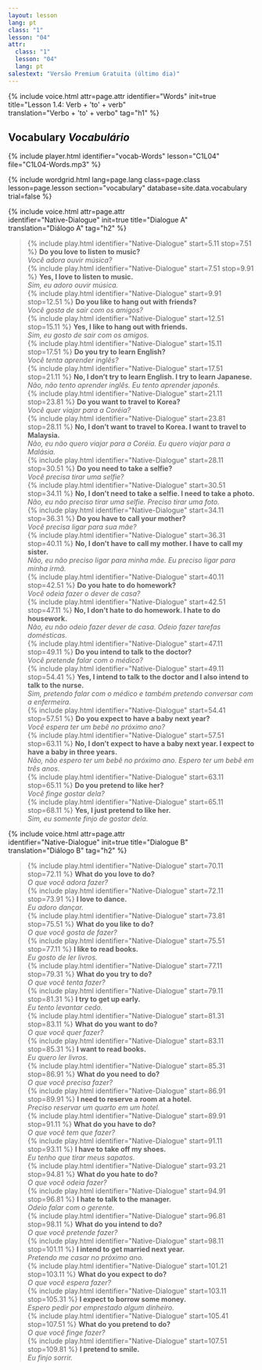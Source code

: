 ```yaml
---
layout: lesson
lang: pt
class: "1"
lesson: "04"
attr:
  class: "1"
  lesson: "04"
  lang: pt
salestext: "Versão Premium Gratuita (último dia)"
---
```


{%  include voice.html attr=page.attr
	identifier="Words"  init=true
	title="Lesson 1.4: Verb + 'to' + verb"        
	translation="Verbo + 'to' + verbo"
    tag="h1" %} 

## Vocabulary   *Vocabulário*
{% include player.html identifier="vocab-Words" lesson="C1L04" file="C1L04-Words.mp3" %}

{% include wordgrid.html lang=page.lang
		class=page.class 
		lesson=page.lesson 
		section="vocabulary"
		database=site.data.vocabulary 
		trial=false %}

{%  include voice.html attr=page.attr  
	identifier="Native-Dialogue"  init=true
	title="Dialogue A"        
	translation="Diálogo A"
    tag="h2" %}

> {% include play.html identifier="Native-Dialogue" start=5.11 stop=7.51 %} **Do you love to listen to music?**   
> *Você adora ouvir música?*  
> {% include play.html identifier="Native-Dialogue" start=7.51 stop=9.91 %} **Yes, I love to listen to music.**    
> *Sim, eu adoro ouvir música.*  
> {% include play.html identifier="Native-Dialogue" start=9.91 stop=12.51 %} **Do you like to hang out with friends?**    
> *Você gosta de sair com os amigos?*    
> {% include play.html identifier="Native-Dialogue" start=12.51 stop=15.11 %} **Yes, I like to hang out with friends.**    
> *Sim, eu gosto de sair com os amigos.*   
> {% include play.html identifier="Native-Dialogue" start=15.11 stop=17.51 %} **Do you try to learn English?**   
> *Você tenta aprender inglês?*  
> {% include play.html identifier="Native-Dialogue" start=17.51 stop=21.11 %} **No, I don’t try to learn English. I try to learn Japanese.**    
> *Não, não tento aprender inglês. Eu tento aprender japonês.*   
> {% include play.html identifier="Native-Dialogue" start=21.11 stop=23.81 %} **Do you want to travel to Korea?**    
> *Você quer viajar para a Coréia?*  
> {% include play.html identifier="Native-Dialogue" start=23.81 stop=28.11 %} **No, I don’t want to travel to Korea. I want to travel to Malaysia.**    
> *Não, eu não quero viajar para a Coréia. Eu quero viajar para a Malásia.*     
> {% include play.html identifier="Native-Dialogue" start=28.11 stop=30.51 %} **Do you need to take a selfie?**     
> *Você precisa tirar uma selfie?*  
> {% include play.html identifier="Native-Dialogue" start=30.51 stop=34.11 %} **No, I don’t need to take a selfie. I need to take a photo.**    
> *Não, eu não preciso tirar uma selfie. Preciso tirar uma foto.*    
> {% include play.html identifier="Native-Dialogue" start=34.11 stop=36.31 %} **Do you have to call your mother?**   
> *Você precisa ligar para sua mãe?*  
> {% include play.html identifier="Native-Dialogue" start=36.31 stop=40.11 %} **No, I don’t have to call my mother. I have to call my sister.**    
> *Não, eu não preciso ligar para minha mãe. Eu preciso ligar para minha irmã.*    
> {% include play.html identifier="Native-Dialogue" start=40.11 stop=42.51 %} **Do you hate to do homework?**    
> *Você odeia fazer o dever de casa?*  
> {% include play.html identifier="Native-Dialogue" start=42.51 stop=47.11 %} **No, I don’t hate to do homework. I hate to do housework.**    
> *Não, eu não odeio fazer dever de casa. Odeio fazer tarefas domésticas.*    
> {% include play.html identifier="Native-Dialogue" start=47.11 stop=49.11 %} **Do you intend to talk to the doctor?**     
> *Você pretende falar com o médico?*  
> {% include play.html identifier="Native-Dialogue" start=49.11 stop=54.41 %} **Yes, I intend to talk to the doctor and I also intend to talk to the nurse.**    
> *Sim, pretendo falar com o médico e também pretendo conversar com a enfermeira.*     
> {% include play.html identifier="Native-Dialogue" start=54.41 stop=57.51 %} **Do you expect to have a baby next year?**    
> *Você espera ter um bebê no próximo ano?*  
> {% include play.html identifier="Native-Dialogue" start=57.51 stop=63.11 %} **No, I don’t expect to have a baby next year. I expect to have a baby in three years.**   
> *Não, não espero ter um bebê no próximo ano. Espero ter um bebê em três anos.*       
> {% include play.html identifier="Native-Dialogue" start=63.11 stop=65.11 %} **Do you pretend to like her?**    
> *Você finge gostar dela?*  
> {% include play.html identifier="Native-Dialogue" start=65.11 stop=68.11 %} **Yes, I just pretend to like her.**    
> *Sim, eu somente finjo de gostar dela.*  

{%  include voice.html attr=page.attr  
	identifier="Native-Dialogue"  init=true
	title="Dialogue B"        
	translation="Diálogo B"
    tag="h2" %}

> {% include play.html identifier="Native-Dialogue" start=70.11 stop=72.11 %} **What do you love to do?**    
> *O que você adora fazer?*        
> {% include play.html identifier="Native-Dialogue" start=72.11 stop=73.91 %} **I love to dance.**    
> *Eu adoro dançar.*        
> {% include play.html identifier="Native-Dialogue" start=73.81 stop=75.51 %} **What do you like to do?**   
> *O que você gosta de fazer?*     
> {% include play.html identifier="Native-Dialogue" start=75.51 stop=77.11 %} **I like to read books.**    
> *Eu gosto de ler livros.*    
> {% include play.html identifier="Native-Dialogue" start=77.11 stop=79.31 %} **What do you try to do?**     
> *O que você tenta fazer?*     
> {% include play.html identifier="Native-Dialogue" start=79.11 stop=81.31 %} **I try to get up early.**     
> *Eu tento levantar cedo.*     
> {% include play.html identifier="Native-Dialogue" start=81.31 stop=83.11 %} **What do you want to do?**     
> *O que você quer fazer?*     
> {% include play.html identifier="Native-Dialogue" start=83.11 stop=85.31 %} **I want to read books.**     
> *Eu quero ler livros.*     
> {% include play.html identifier="Native-Dialogue" start=85.31 stop=86.91 %} **What do you need to do?**     
> *O que você precisa fazer?*     
> {% include play.html identifier="Native-Dialogue" start=86.91 stop=89.91 %} **I need to reserve a room at a hotel.**     
> *Preciso reservar um quarto em um hotel.*   
> {% include play.html identifier="Native-Dialogue" start=89.91 stop=91.11 %} **What do you have to do?**     
> *O que você tem que fazer?*     
> {% include play.html identifier="Native-Dialogue" start=91.11 stop=93.11 %} **I have to take off my shoes.**     
> *Eu tenho que tirar meus sapatos.*     
> {% include play.html identifier="Native-Dialogue" start=93.21 stop=94.81 %} **What do you hate to do?**     
> *O que você odeia fazer?*     
> {% include play.html identifier="Native-Dialogue" start=94.91 stop=96.81 %} **I hate to talk to the manager.**     
> *Odeio falar com o gerente.*   
> {% include play.html identifier="Native-Dialogue" start=96.81 stop=98.11 %} **What do you intend to do?**     
> *O que você pretende fazer?*     
> {% include play.html identifier="Native-Dialogue" start=98.11 stop=101.11 %} **I intend to get married next year.**     
> *Pretendo me casar no próximo ano.*   
> {% include play.html identifier="Native-Dialogue" start=101.21 stop=103.11 %} **What do you expect to do?**     
> *O que você espera fazer?*     
> {% include play.html identifier="Native-Dialogue" start=103.11 stop=105.31 %} **I expect to borrow some money.**     
> *Espero pedir por emprestado algum dinheiro.*  
> {% include play.html identifier="Native-Dialogue" start=105.41 stop=107.51 %} **What do you pretend to do?**     
> *O que você finge fazer?*     
> {% include play.html identifier="Native-Dialogue" start=107.51 stop=109.81 %} **I pretend to smile.**     
> *Eu finjo sorrir.* 

 
